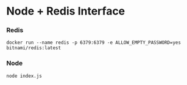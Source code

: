 # Node + Redis Interface

### Redis

```
docker run --name redis -p 6379:6379 -e ALLOW_EMPTY_PASSWORD=yes bitnami/redis:latest
```

### Node

```
node index.js
```
